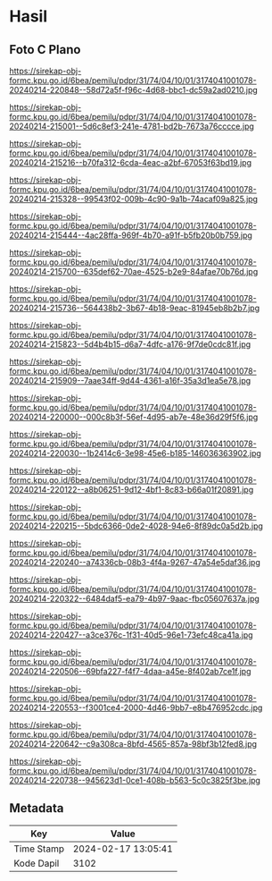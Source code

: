 # Hasil

## Foto C Plano

https://sirekap-obj-formc.kpu.go.id/6bea/pemilu/pdpr/31/74/04/10/01/3174041001078-20240214-220848--58d72a5f-f96c-4d68-bbc1-dc59a2ad0210.jpg

https://sirekap-obj-formc.kpu.go.id/6bea/pemilu/pdpr/31/74/04/10/01/3174041001078-20240214-215001--5d6c8ef3-241e-4781-bd2b-7673a76cccce.jpg

https://sirekap-obj-formc.kpu.go.id/6bea/pemilu/pdpr/31/74/04/10/01/3174041001078-20240214-215216--b70fa312-6cda-4eac-a2bf-67053f63bd19.jpg

https://sirekap-obj-formc.kpu.go.id/6bea/pemilu/pdpr/31/74/04/10/01/3174041001078-20240214-215328--99543f02-009b-4c90-9a1b-74acaf09a825.jpg

https://sirekap-obj-formc.kpu.go.id/6bea/pemilu/pdpr/31/74/04/10/01/3174041001078-20240214-215444--4ac28ffa-969f-4b70-a91f-b5fb20b0b759.jpg

https://sirekap-obj-formc.kpu.go.id/6bea/pemilu/pdpr/31/74/04/10/01/3174041001078-20240214-215700--635def62-70ae-4525-b2e9-84afae70b76d.jpg

https://sirekap-obj-formc.kpu.go.id/6bea/pemilu/pdpr/31/74/04/10/01/3174041001078-20240214-215736--564438b2-3b67-4b18-9eac-81945eb8b2b7.jpg

https://sirekap-obj-formc.kpu.go.id/6bea/pemilu/pdpr/31/74/04/10/01/3174041001078-20240214-215823--5d4b4b15-d6a7-4dfc-a176-9f7de0cdc81f.jpg

https://sirekap-obj-formc.kpu.go.id/6bea/pemilu/pdpr/31/74/04/10/01/3174041001078-20240214-215909--7aae34ff-9d44-4361-a16f-35a3d1ea5e78.jpg

https://sirekap-obj-formc.kpu.go.id/6bea/pemilu/pdpr/31/74/04/10/01/3174041001078-20240214-220000--000c8b3f-56ef-4d95-ab7e-48e36d29f5f6.jpg

https://sirekap-obj-formc.kpu.go.id/6bea/pemilu/pdpr/31/74/04/10/01/3174041001078-20240214-220030--1b2414c6-3e98-45e6-b185-146036363902.jpg

https://sirekap-obj-formc.kpu.go.id/6bea/pemilu/pdpr/31/74/04/10/01/3174041001078-20240214-220122--a8b06251-9d12-4bf1-8c83-b66a01f20891.jpg

https://sirekap-obj-formc.kpu.go.id/6bea/pemilu/pdpr/31/74/04/10/01/3174041001078-20240214-220215--5bdc6366-0de2-4028-94e6-8f89dc0a5d2b.jpg

https://sirekap-obj-formc.kpu.go.id/6bea/pemilu/pdpr/31/74/04/10/01/3174041001078-20240214-220240--a74336cb-08b3-4f4a-9267-47a54e5daf36.jpg

https://sirekap-obj-formc.kpu.go.id/6bea/pemilu/pdpr/31/74/04/10/01/3174041001078-20240214-220322--6484daf5-ea79-4b97-9aac-fbc05607637a.jpg

https://sirekap-obj-formc.kpu.go.id/6bea/pemilu/pdpr/31/74/04/10/01/3174041001078-20240214-220427--a3ce376c-1f31-40d5-96e1-73efc48ca41a.jpg

https://sirekap-obj-formc.kpu.go.id/6bea/pemilu/pdpr/31/74/04/10/01/3174041001078-20240214-220506--69bfa227-f4f7-4daa-a45e-8f402ab7ce1f.jpg

https://sirekap-obj-formc.kpu.go.id/6bea/pemilu/pdpr/31/74/04/10/01/3174041001078-20240214-220553--f3001ce4-2000-4d46-9bb7-e8b476952cdc.jpg

https://sirekap-obj-formc.kpu.go.id/6bea/pemilu/pdpr/31/74/04/10/01/3174041001078-20240214-220642--c9a308ca-8bfd-4565-857a-98bf3b12fed8.jpg

https://sirekap-obj-formc.kpu.go.id/6bea/pemilu/pdpr/31/74/04/10/01/3174041001078-20240214-220738--945623d1-0ce1-408b-b563-5c0c3825f3be.jpg


## Metadata

| Key        | Value               |
| ---------- | ------------------- |
| Time Stamp | 2024-02-17 13:05:41 |
| Kode Dapil | 3102                |



